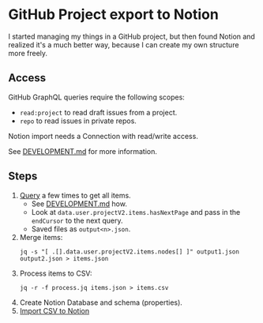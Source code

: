 # GitHub Project export to Notion

I started managing my things in a GitHub project,
but then found Notion and realized it's a much better way, because I can create my own structure more freely.

## Access

GitHub GraphQL queries require the following scopes:
 * `read:project` to read draft issues from a project.
 * `repo` to read issues in private repos.

Notion import needs a Connection with read/write access.

See [DEVELOPMENT.md](../../../docs/DEVELOPMENT.md) for more information.

## Steps
 1. [Query](ProjectV2Items.graphql) a few times to get all items.
    * See [DEVELOPMENT.md](../../../docs/DEVELOPMENT.md) how.
    * Look at `data.user.projectV2.items.hasNextPage` and pass in the `endCursor` to the next query.
    * Saved files as `output<n>.json`.
 2. Merge items:
    ```shell
    jq -s "[ .[].data.user.projectV2.items.nodes[] ]" output1.json output2.json > items.json
    ```
 3. Process items to CSV:
    ```shell
    jq -r -f process.jq items.json > items.csv
    ```
 4. Create Notion Database and schema (properties).
 5. [Import CSV to Notion](../notion-import-csv.main.kts)

